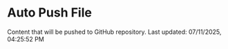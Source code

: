 # Auto Push File

Content that will be pushed to GitHub repository.
Last updated: 07/11/2025, 04:25:52 PM